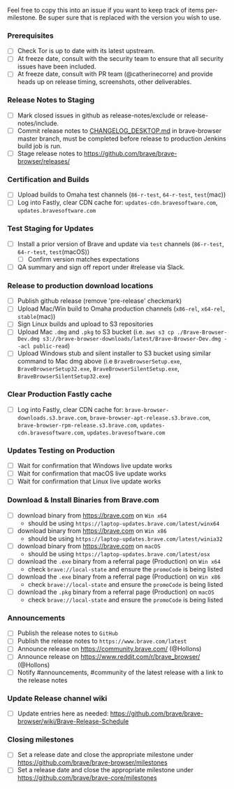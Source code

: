 Feel free to copy this into an issue if you want to keep track of items per-milestone.
Be super sure that <version> is replaced with the version you wish to use.

### Prerequisites

- [ ] Check Tor is up to date with its latest upstream.
- [ ] At freeze date, consult with the security team to ensure that all security issues have been included.
- [ ] At freeze date, consult with PR team (@catherinecorre) and provide heads up on release timing, screenshots, other deliverables.

### Release Notes to Staging
- [ ] Mark closed issues in github as release-notes/exclude or release-notes/include.
- [ ] Commit release notes to [CHANGELOG_DESKTOP.md](https://github.com/brave/brave-browser/blob/master/CHANGELOG_DESKTOP.md) in brave-browser master branch, must be completed before release to production Jenkins build job is run.
- [ ] Stage release notes to https://github.com/brave/brave-browser/releases/

### Certification and Builds
- [ ] Upload builds to Omaha test channels (`86-r-test`, `64-r-test`, `test`(mac))
- [ ] Log into Fastly, clear CDN cache for: `updates-cdn.bravesoftware.com`, `updates.bravesoftware.com`

### Test Staging for Updates
- [ ] Install a prior version of Brave and update via `test` channels (`86-r-test`, `64-r-test`, `test`(macOS))
   - [ ] Confirm version matches expectations
- [ ] QA summary and sign off report under #release via Slack.

### Release to production download locations
- [ ] Publish github release (remove 'pre-release' checkmark)
- [ ] Upload Mac/Win build to Omaha production channels (`x86-rel`, `x64-rel`, `stable`(mac))
- [ ] Sign Linux builds and upload to S3 repositories
- [ ] Upload Mac `.dmg` and `.pkg` to S3 bucket (i.e. `aws s3 cp ./Brave-Browser-Dev.dmg s3://brave-browser-downloads/latest/Brave-Browser-Dev.dmg --acl public-read`)
- [ ] Upload Windows stub and silent installer to S3 bucket using similar command to Mac dmg above (i.e `BraveBrowserSetup.exe`, `BraveBrowserSetup32.exe`, `BraveBrowserSilentSetup.exe`, `BraveBrowserSilentSetup32.exe`)

### Clear Production Fastly cache
- [ ] Log into Fastly, clear CDN cache for: `brave-browser-downloads.s3.brave.com`, `brave-browser-apt-release.s3.brave.com`, `brave-browser-rpm-release.s3.brave.com`, `updates-cdn.bravesoftware.com`, `updates.bravesoftware.com`

### Updates Testing on Production
- [ ] Wait for confirmation that Windows live update works
- [ ] Wait for confirmation that macOS live update works
- [ ] Wait for confirmation that Linux live update works

### Download & Install Binaries from Brave.com
- [ ] download binary from https://brave.com on `Win x64`
   - should be using `https://laptop-updates.brave.com/latest/winx64`
- [ ] download binary from https://brave.com on `Win x86`
   - should be using `https://laptop-updates.brave.com/latest/winia32`
- [ ] download binary from https://brave.com on `macOS`
   - should be using `https://laptop-updates.brave.com/latest/osx`
- [ ] download the `.exe` binary from a referral page (Production) on `Win x64`
   - check `brave://local-state` and ensure the `promoCode` is being listed
- [ ] download the `.exe` binary from a referral page (Production) on `Win x86`
   - check `brave://local-state` and ensure the `promoCode` is being listed
- [ ] download the `.pkg` binary from a referral page (Production) on `macOS`
   - check `brave://local-state` and ensure the `promoCode` is being listed

### Announcements
- [ ] Publish the release notes to `GitHub`
- [ ] Publish the release notes to `https://www.brave.com/latest`
- [ ] Announce release on https://community.brave.com/ (@Hollons)
- [ ] Announce release on https://www.reddit.com/r/brave_browser/ (@Hollons)
- [ ] Notify #announcements, #community of the latest release with a link to the release notes

### Update Release channel wiki
- [ ] Update entries here as needed: https://github.com/brave/brave-browser/wiki/Brave-Release-Schedule

### Closing milestones
- [ ] Set a release date and close the appropriate milestone under https://github.com/brave/brave-browser/milestones
- [ ] Set a release date and close the appropriate milestone under https://github.com/brave/brave-core/milestones